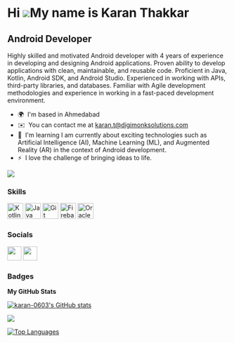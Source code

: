Hi ![](https://user-images.githubusercontent.com/18350557/176309783-0785949b-9127-417c-8b55-ab5a4333674e.gif)My name is Karan Thakkar
=====================================================================================================================================

Android Developer
-----------------

Highly skilled and motivated Android developer with 4 years of experience in developing and designing Android applications. Proven ability to develop applications with clean, maintainable, and reusable code. Proficient in Java, Kotlin, Android SDK, and Android Studio. Experienced in working with APIs, third-party libraries, and databases. Familiar with Agile development methodologies and experience in working in a fast-paced development environment.

* 🌍  I'm based in Ahmedabad
* ✉️  You can contact me at [karan.t@digimonksolutions.com](mailto:karan.t@digimonksolutions.com)
* 🧠  I'm learning I am currently about exciting technologies such as Artificial Intelligence (AI), Machine Learning (ML), and Augmented Reality (AR) in the context of Android development.
* ⚡  I love the challenge of bringing ideas to life.

<a href="https://www.github.com/karan-0603" target="_blank" rel="noreferrer"><img
src="https://img.shields.io/github/followers/karan-0603?logo=github&style=for-the-badge&color=0891b2&labelColor=1c1917" /></a>

### Skills


<p align="left">
<a href="https://kotlinlang.org/" target="_blank" rel="noreferrer"><img src="https://raw.githubusercontent.com/danielcranney/readme-generator/main/public/icons/skills/kotlin-colored.svg" width="36" height="36" alt="Kotlin" /></a>
<a href="https://www.oracle.com/java/" target="_blank" rel="noreferrer"><img src="https://raw.githubusercontent.com/danielcranney/readme-generator/main/public/icons/skills/java-colored.svg" width="36" height="36" alt="Java" /></a>
<a href="https://git-scm.com/" target="_blank" rel="noreferrer"><img src="https://raw.githubusercontent.com/danielcranney/readme-generator/main/public/icons/skills/git-colored.svg" width="36" height="36" alt="Git" /></a>
<a href="https://firebase.google.com/" target="_blank" rel="noreferrer"><img src="https://raw.githubusercontent.com/danielcranney/readme-generator/main/public/icons/skills/firebase-colored.svg" width="36" height="36" alt="Firebase" /></a>
<a href="https://www.oracle.com/uk/index.html" target="_blank" rel="noreferrer"><img src="https://raw.githubusercontent.com/danielcranney/readme-generator/main/public/icons/skills/oracle-colored.svg" width="36" height="36" alt="Oracle" /></a>
</p>


### Socials

<p align="left"> <a href="https://www.github.com/karan-0603" target="_blank" rel="noreferrer"><img src="https://raw.githubusercontent.com/danielcranney/readme-generator/main/public/icons/socials/github.svg" width="32" height="32" /></a> <a href="https://www.linkedin.com/in/karan-thakkar-904282230" target="_blank" rel="noreferrer"><img src="https://raw.githubusercontent.com/danielcranney/readme-generator/main/public/icons/socials/linkedin.svg" width="32" height="32" /></a></p>

### Badges

<b>My GitHub Stats</b>

<a href="http://www.github.com/karan-0603"><img src="https://github-readme-stats.vercel.app/api?username=karan-0603&show_icons=true&hide=&count_private=true&title_color=0891b2&text_color=ffffff&icon_color=0891b2&bg_color=1c1917&hide_border=true&show_icons=true" alt="karan-0603's GitHub stats" /></a>

<a href="http://www.github.com/karan-0603"><img src="https://github-readme-streak-stats.herokuapp.com/?user=karan-0603&stroke=ffffff&background=1c1917&ring=0891b2&fire=0891b2&currStreakNum=ffffff&currStreakLabel=0891b2&sideNums=ffffff&sideLabels=ffffff&dates=ffffff&hide_border=true" /></a>

<a href="https://github.com/karan-0603" align="left"><img src="https://github-readme-stats.vercel.app/api/top-langs/?username=karan-0603&langs_count=10&title_color=0891b2&text_color=ffffff&icon_color=0891b2&bg_color=1c1917&hide_border=true&locale=en&custom_title=Top%20%Languages" alt="Top Languages" /></a>
